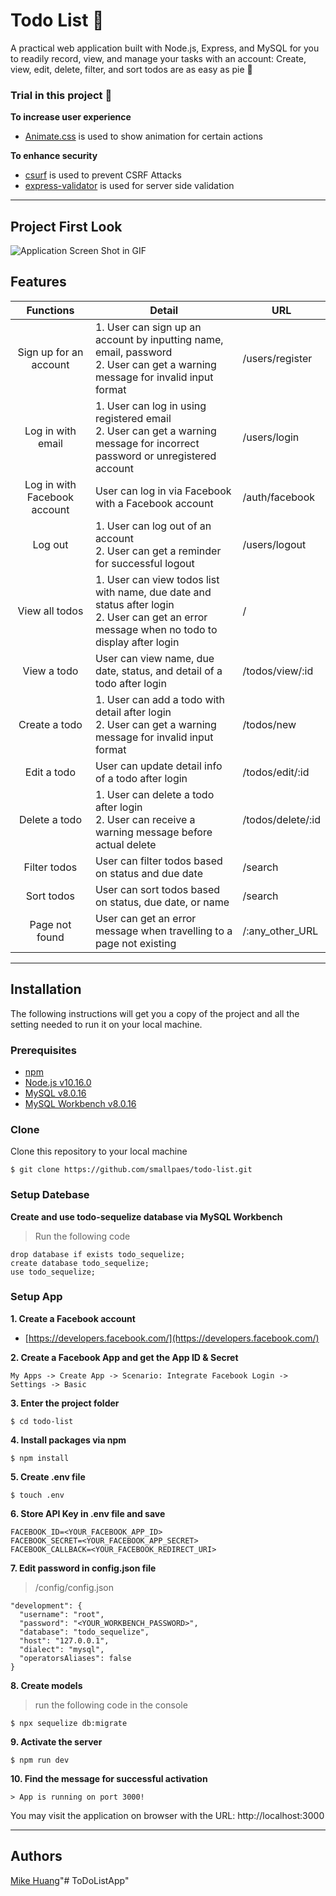 # Todo List 📆
A practical web application built with Node.js, Express, and MySQL for you to readily record, view, and manage your tasks with an account: Create, view, edit, delete, filter, and sort todos are as easy as pie 🥧


### Trial in this project 🤠
**To increase user experience**
+ [Animate.css](https://daneden.github.io/animate.css/) is used to show animation for certain actions


**To enhance security**
+ [csurf](https://www.npmjs.com/package/csurf) is used to prevent CSRF Attacks 
+ [express-validator](https://www.npmjs.com/package/express-validator) is used for server side validation

___

## Project First Look
![Application Screen Shot in GIF](todoList.gif)


## Features
| Functions              | Detail                                            | URL                         |
| :--------------------: | ------------------------------------------------- | --------------------------- |
| Sign up for an account | 1. User can sign up an account by inputting name, email, password<br>2. User can get a warning message for invalid input format | /users/register |
| Log in with email | 1. User can log in using registered email<br>2. User can get a warning message for incorrect password or unregistered account | /users/login |
| Log in with Facebook account | User can log in via Facebook with a Facebook account | /auth/facebook |
| Log out | 1. User can log out of an account<br>2. User can get a reminder for successful logout | /users/logout |
| View all todos | 1. User can view todos list with name, due date and status after login<br>2. User can get an error message when no todo to display after login | / |
| View a todo | User can view name, due date, status, and detail of a todo after login | /todos/view/:id |
| Create a todo | 1. User can add a todo with detail after login<br>2. User can get a warning message for invalid input format | /todos/new |   
| Edit a todo | User can update detail info of a todo after login | /todos/edit/:id |
| Delete a todo | 1. User can delete a todo after login<br>2. User can receive a warning message before actual delete | /todos/delete/:id |
| Filter todos | User can filter todos based on status and due date | /search |
| Sort todos | User can sort todos based on status, due date, or name | /search |
| Page not found | User can get an error message when travelling to a page not existing | /:any_other_URL |

___

## Installation
The following instructions will get you a copy of the project and all the setting needed to run it on your local machine.


### Prerequisites

- [npm](https://www.npmjs.com/get-npm)
- [Node.js v10.16.0](https://nodejs.org/en/download/)
- [MySQL v8.0.16](https://dev.mysql.com/downloads/mysql/)
- [MySQL Workbench v8.0.16](https://dev.mysql.com/downloads/workbench/)


### Clone

Clone this repository to your local machine

```
$ git clone https://github.com/smallpaes/todo-list.git
```

### Setup Datebase

**Create and use todo-sequelize database via MySQL Workbench**

> Run the following code
```
drop database if exists todo_sequelize;
create database todo_sequelize;
use todo_sequelize;
```

### Setup App

**1. Create a Facebook account**
- [https://developers.facebook.com/](https://developers.facebook.com/)

**2. Create a Facebook App and get the App ID & Secret**

```
My Apps -> Create App -> Scenario: Integrate Facebook Login -> Settings -> Basic
```

**3. Enter the project folder**

```
$ cd todo-list
```

**4. Install packages via npm**

```
$ npm install
```

**5. Create .env file**

```
$ touch .env
```

**6. Store API Key in .env file and save**

```
FACEBOOK_ID=<YOUR_FACEBOOK_APP_ID>
FACEBOOK_SECRET=<YOUR_FACEBOOK_APP_SECRET>
FACEBOOK_CALLBACK=<YOUR_FACEBOOK_REDIRECT_URI>
```

**7. Edit password in config.json file**

> /config/config.json
```
"development": {
  "username": "root",
  "password": "<YOUR_WORKBENCH_PASSWORD>",
  "database": "todo_sequelize",
  "host": "127.0.0.1",
  "dialect": "mysql",
  "operatorsAliases": false
}

```

**8. Create models**

> run the following code in the console
```
$ npx sequelize db:migrate
```

**9. Activate the server**

```
$ npm run dev
```

**10. Find the message for successful activation**

```
> App is running on port 3000!
```
You may visit the application on browser with the URL: http://localhost:3000

___


## Authors
[Mike Huang](https://github.com/smallpaes)"# ToDoListApp" 
